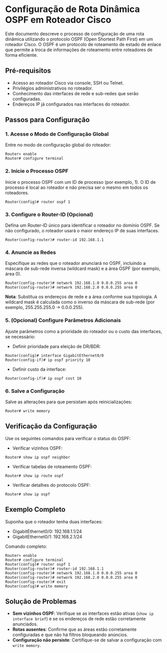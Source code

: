 
# Configuração de Rota Dinâmica OSPF em Roteador Cisco

Este documento descreve o processo de configuração de uma rota dinâmica utilizando o protocolo OSPF (Open Shortest Path First) em um roteador Cisco. O OSPF é um protocolo de roteamento de estado de enlace que permite a troca de informações de roteamento entre roteadores de forma eficiente.

## Pré-requisitos

- Acesso ao roteador Cisco via console, SSH ou Telnet.
- Privilégios administrativos no roteador.
- Conhecimento das interfaces de rede e sub-redes que serão configuradas.
- Endereços IP já configurados nas interfaces do roteador.

## Passos para Configuração

### 1. Acesse o Modo de Configuração Global

Entre no modo de configuração global do roteador:

```plaintext
Router> enable
Router# configure terminal
```

### 2. Inicie o Processo OSPF

Inicie o processo OSPF com um ID de processo (por exemplo, 1). O ID de processo é local ao roteador e não precisa ser o mesmo em todos os roteadores.

```plaintext
Router(config)# router ospf 1
```

### 3. Configure o Router-ID (Opcional)

Defina um Router-ID único para identificar o roteador no domínio OSPF. Se não configurado, o roteador usará o maior endereço IP de suas interfaces.

```plaintext
Router(config-router)# router-id 192.168.1.1
```

### 4. Anuncie as Redes

Especifique as redes que o roteador anunciará no OSPF, incluindo a máscara de sub-rede inversa (wildcard mask) e a área OSPF (por exemplo, área 0).

```plaintext
Router(config-router)# network 192.168.1.0 0.0.0.255 area 0
Router(config-router)# network 192.168.2.0 0.0.0.255 area 0
```

**Nota**: Substitua os endereços de rede e a área conforme sua topologia. A wildcard mask é calculada como o inverso da máscara de sub-rede (por exemplo, 255.255.255.0 → 0.0.0.255).

### 5. (Opcional) Configure Parâmetros Adicionais

Ajuste parâmetros como a prioridade do roteador ou o custo das interfaces, se necessário:

- Definir prioridade para eleição de DR/BDR:

```plaintext
Router(config)# interface GigabitEthernet0/0
Router(config-if)# ip ospf priority 10
```

- Definir custo da interface:

```plaintext
Router(config-if)# ip ospf cost 10
```

### 6. Salve a Configuração

Salve as alterações para que persistam após reinicializações:

```plaintext
Router# write memory
```

## Verificação da Configuração

Use os seguintes comandos para verificar o status do OSPF:

- Verificar vizinhos OSPF:

```plaintext
Router# show ip ospf neighbor
```

- Verificar tabelas de roteamento OSPF:

```plaintext
Router# show ip route ospf
```

- Verificar detalhes do protocolo OSPF:

```plaintext
Router# show ip ospf
```

## Exemplo Completo

Suponha que o roteador tenha duas interfaces:

- GigabitEthernet0/0: 192.168.1.1/24
- GigabitEthernet0/1: 192.168.2.1/24

Comando completo:

```plaintext
Router> enable
Router# configure terminal
Router(config)# router ospf 1
Router(config-router)# router-id 192.168.1.1
Router(config-router)# network 192.168.1.0 0.0.0.255 area 0
Router(config-router)# network 192.168.2.0 0.0.0.255 area 0
Router(config-router)# exit
Router(config)# write memory
```

## Solução de Problemas

- **Sem vizinhos OSPF**: Verifique se as interfaces estão ativas (`show ip interface brief`) e se os endereços de rede estão corretamente anunciados.
- **Rotas ausentes**: Confirme que as áreas estão corretamente configuradas e que não há filtros bloqueando anúncios.
- **Configuração não persiste**: Certifique-se de salvar a configuração com `write memory`.